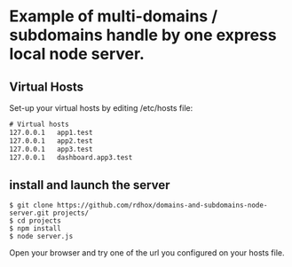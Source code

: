 # Example of multi-domains / subdomains handle by one express local node server. 

## Virtual Hosts
Set-up your virtual hosts by editing /etc/hosts file:

```txt
# Virtual hosts
127.0.0.1   app1.test
127.0.0.1   app2.test
127.0.0.1   app3.test
127.0.0.1   dashboard.app3.test
```

## install and launch the server

```
$ git clone https://github.com/rdhox/domains-and-subdomains-node-server.git projects/
$ cd projects
$ npm install
$ node server.js
```

Open your browser and try one of the url you configured on your hosts file.